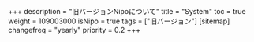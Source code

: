 +++
description = "旧バージョンNipoについて"
title = "System"
toc = true
weight = 109003000
isNipo = true
tags = ["旧バージョン"]
[sitemap]
  changefreq = "yearly"
  priority = 0.2
+++
